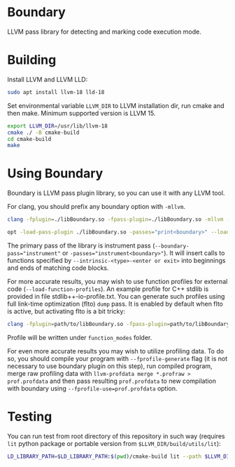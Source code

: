 Boundary
========

LLVM pass library for detecting and marking code execution mode.

Building
========

Install LLVM and LLVM LLD:
```bash
sudo apt install llvm-18 lld-18
```

Set environmental variable `LLVM_DIR` to LLVM installation dir, run cmake and then make. Minimum supported version is LLVM 15. 
```bash
export LLVM_DIR=/usr/lib/llvm-18 
cmake ./ -B cmake-build
cd cmake-build
make
```

Using Boundary
==============

Boundary is LLVM pass plugin library, so you can use it with any LLVM tool.

For clang, you should prefix any boundary option with `-mllvm`.

```bash
clang -fplugin=./libBoundary.so -fpass-plugin=./libBoundary.so -mllvm --boundary-pass="print" --load-function-profiles="../stdlib++-io-profile.txt" ...
```

```bash
opt -load-pass-plugin ./libBoundary.so -passes="print<boundary>" --load-function-profiles="../stdlib++-io-profile.txt" ...
```

The primary pass of the library is instrument pass (`--boundary-pass="instrument"` or `-passes="instrument<boundary>"`).
It will insert calls to functions specified by `--intrinsic-<type>-<enter or exit>` into beginnings and ends of matching code blocks.

For more accurate results, you may wish to use function profiles for external code (`--load-function-profiles`).
An example profile for C++ stdlib is provided in file stdlib++-io-profile.txt.
You can generate such profiles using full link-time optimization (flto) `dump` pass.
It is enabled by default when flto is active, but activating flto is a bit tricky:

```bash
clang -fplugin=path/to/libBoundary.so -fpass-plugin=path/to/libBoundary.so --ld-path=$LLVM_DIR/bin/ld.lld -flto=full -Xlinker --load-pass-plugin=path/to/libBoundary.so ...
```

Profile will be written under `function_modes` folder.

For even more accurate results you may wish to utilize profiling data.
To do so, you should compile your program with `--fprofile-generate` flag (it is not necessary to use boundary plugin on this step),
run compiled program, merge raw profiling data with `llvm-profdata merge *.profraw > prof.profdata` 
and then pass resulting `prof.profdata` to new compilation with boundary using `--fprofile-use=prof.profdata` option.

Testing
=======

You can run test from root directory of this repository in such way (requires `lit` python package or portable version from `$LLVM_DIR/build/utils/lit`): 

```bash
LD_LIBRARY_PATH=$LD_LIBRARY_PATH:$(pwd)/cmake-build lit --path $LLVM_DIR/bin/ -v test/
```